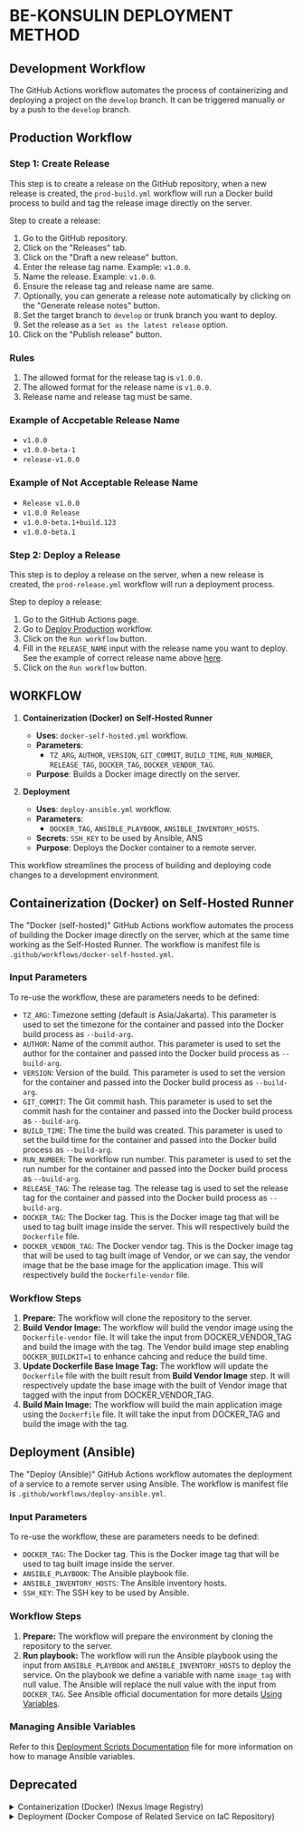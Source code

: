 # BE-KONSULIN DEPLOYMENT METHOD

## Development Workflow

The  GitHub Actions workflow automates the process of containerizing and deploying a project on the `develop` branch. It can be triggered manually or by a push to the `develop` branch.

## Production Workflow

### Step 1: Create Release

This step is to create a release on the GitHub repository, when a new release is created, the `prod-build.yml` workflow will run a Docker build process to build and tag the release image directly on the server.

Step to create a release:

1. Go to the GitHub repository.
2. Click on the "Releases" tab.
3. Click on the "Draft a new release" button.
4. Enter the release tag name. Example: `v1.0.0`.
5. Name the release. Example: `v1.0.0`.
6. Ensure the release tag and release name are same.
7. Optionally, you can generate a release note automatically by clicking on the "Generate release notes" button.
8. Set the target branch to `develop` or trunk branch you want to deploy.
9. Set the release as a `Set as the latest release` option.
10. Click on the "Publish release" button.

### Rules

1. The allowed format for the release tag is `v1.0.0`.
2. The allowed format for the release name is `v1.0.0`.
3. Release name and release tag must be same.

### Example of Accpetable Release Name

- `v1.0.0`
- `v1.0.0-beta-1`
- `release-v1.0.0`

### Example of Not Acceptable Release Name

- `Release v1.0.0`
- `v1.0.0 Release`
- `v1.0.0-beta.1+build.123`
- `v1.0.0-beta.1`

### Step 2: Deploy a Release

This step is to deploy a release on the server, when a new release is created, the `prod-release.yml` workflow will run a deployment process.

Step to deploy a release:

1. Go to the GitHub Actions page.
2. Go to [Deploy Production](https://github.com/konsulin-care/be-konsulin/actions/workflows/prod-release.yml) workflow.
3. Click on the `Run workflow` button.
4. Fill in the `RELEASE_NAME` input with the release name you want to deploy. See the example of correct release name above [here](#example-of-correct-release-name).
5. Click on the `Run workflow` button.

## WORKFLOW

1. **Containerization (Docker) on Self-Hosted Runner**
   - **Uses**: `docker-self-hosted.yml` workflow.
   - **Parameters**:
     - `TZ_ARG`, `AUTHOR`, `VERSION`, `GIT_COMMIT`, `BUILD_TIME`, `RUN_NUMBER`, `RELEASE_TAG`, `DOCKER_TAG`, `DOCKER_VENDOR_TAG`.
   - **Purpose**: Builds a Docker image directly on the server.

2. **Deployment**
   - **Uses**: `deploy-ansible.yml` workflow.
   - **Parameters**:
     - `DOCKER_TAG`, `ANSIBLE_PLAYBOOK`, `ANSIBLE_INVENTORY_HOSTS`.
   - **Secrets**: `SSH_KEY` to be used by Ansible, ANS
   - **Purpose**: Deploys the Docker container to a remote server.

This workflow streamlines the process of building and deploying code changes to a development environment.

## Containerization (Docker) on Self-Hosted Runner

The "Docker (self-hosted)" GitHub Actions workflow automates the process of building the Docker image directly on the server, which at the same time working as the Self-Hosted Runner. The workflow is manifest file is `.github/workflows/docker-self-hosted.yml`.

### Input Parameters

To re-use the workflow, these are parameters needs to be defined:

- `TZ_ARG`: Timezone setting (default is Asia/Jakarta). This parameter is used to set the timezone for the container and passed into the Docker build process as `--build-arg`.
- `AUTHOR`: Name of the commit author. This parameter is used to set the author for the container and passed into the Docker build process as `--build-arg`.
- `VERSION`: Version of the build. This parameter is used to set the version for the container and passed into the Docker build process as `--build-arg`.
- `GIT_COMMIT`: The Git commit hash. This parameter is used to set the commit hash for the container and passed into the Docker build process as `--build-arg`.
- `BUILD_TIME`: The time the build was created. This parameter is used to set the build time for the container and passed into the Docker build process as `--build-arg`.
- `RUN_NUMBER`: The workflow run number. This parameter is used to set the run number for the container and passed into the Docker build process as `--build-arg`.
- `RELEASE_TAG`: The release tag. The release tag is used to set the release tag for the container and passed into the Docker build process as `--build-arg`.
- `DOCKER_TAG`: The Docker tag. This is the Docker image tag that will be used to tag built image inside the server. This will respectively build the `Dockerfile` file.
- `DOCKER_VENDOR_TAG`: The Docker vendor tag. This is the Docker image tag that will be used to tag built image of Vendor, or we can say, the vendor image that be the base image for the application image. This will respectively build the `Dockerfile-vendor` file.

### Workflow Steps

1. **Prepare:** The workflow will clone the repository to the server.
2. **Build Vendor Image:** The workflow will build the vendor image using the `Dockerfile-vendor` file. It will take the input from DOCKER_VENDOR_TAG and build the image with the tag. The Vendor build image step enabling `DOCKER_BUILDKIT=1` to enhance cahcing and reduce the build time.
3. **Update Dockerfile Base Image Tag:** The workflow will update the `Dockerfile` file with the built result from **Build Vendor Image** step. It will respectively update the base image with the built of Vendor image that tagged with the input from DOCKER_VENDOR_TAG.
4. **Build Main Image:** The workflow will build the main application image using the `Dockerfile` file. It will take the input from DOCKER_TAG and build the image with the tag.

## Deployment (Ansible)

The "Deploy (Ansible)" GitHub Actions workflow automates the deployment of a service to a remote server using Ansible. The workflow is manifest file is `.github/workflows/deploy-ansible.yml`.

### Input Parameters

To re-use the workflow, these are parameters needs to be defined:

- `DOCKER_TAG`: The Docker tag. This is the Docker image tag that will be used to tag built image inside the server.
- `ANSIBLE_PLAYBOOK`: The Ansible playbook file.
- `ANSIBLE_INVENTORY_HOSTS`: The Ansible inventory hosts.
- `SSH_KEY`: The SSH key to be used by Ansible.

### Workflow Steps

1. **Prepare:** The workflow will prepare the environment by cloning the repository to the server.
2. **Run playbook:** The workflow will run the Ansible playbook using the input from `ANSIBLE_PLAYBOOK` and `ANSIBLE_INVENTORY_HOSTS` to deploy the service.  On the playbook we define a variable with name `image_tag` with null value. The Ansible will replace the null value with the input from `DOCKER_TAG`. See Ansible official documentation for more details [Using Variables](https://docs.ansible.com/ansible/latest/user_guide/playbooks_variables.html#using-variables).

### Managing Ansible Variables

Refer to this [Deployment Scripts Documentation](https://github.com/konsulin-care/be-konsulin/blob/develop/deployments/README.md) file for more information on how to manage Ansible variables.

## Deprecated

<details>
   <summary>Containerization (Docker) (Nexus Image Registry)</summary>

The "Docker" GitHub Actions workflow automates the process of building and pushing Docker images for a project.

### Inputs

- **TZ_ARG**: Timezone setting (default is Asia/Jakarta).
- **AUTHOR**: Name of the commit author.
- **VERSION**: Version of the build.
- **TAG**: Git tag associated with the build.
- **GIT_COMMIT**: The Git commit hash.
- **BUILD_TIME**: The time the build was created.
- **RUN_NUMBER**: The workflow run number.

### Secrets

- **DOCKER_USERNAME** and **DOCKER_PASSWORD**: Credentials for logging into the Docker registry.

### Jobs

#### Docker Job

- **Runs on**: `ubuntu-latest`

- **Steps**:

  1. **Prepare**:
     - Uses `actions/checkout@v2` to check out the code from the repository.

  2. **Login to Registry**:
     - Uses `docker/login-action@v1` to log into the Docker registry using provided credentials.

  3. **Get SHA Short**:
     - Extracts the first 8 characters of the Git commit SHA to create a short SHA, stored in the environment variable `SHORT_SHA`.

  4. **Get Branch**:
     - Extracts the branch name from the Git reference and stores it in the environment variable `BRANCH`.

  5. **Change Vendor Tags**:
     - Updates the `Dockerfile` to use a specific vendor image tag based on the branch and short SHA.

  6. **Build Vendor Image**:
     - Builds a vendor Docker image with a unique tag and pushes it to the Docker registry.

  7. **Push Vendor Image**:
     - Pushes the vendor Docker image to the specified registry with the tag `sha-${{ env.BRANCH }}-${{ env.SHORT_SHA }}-vendor`.

  8. **Build App Image**:
     - Builds the application Docker image, passing in various build arguments, and tags it with a unique identifier based on the branch and short SHA.

  9. **Push App Image**:
     - Pushes the application Docker image to the Docker registry with the tag `sha-${{ env.BRANCH }}-${{ env.SHORT_SHA }}`.

This workflow streamlines the Docker image creation and deployment process by automating the build, tagging, and pushing steps for both vendor and application images.
</details>

<details>
   <summary>Deployment (Docker Compose of Related Service on IaC Repository)</summary>
## Deployment

The "Deploy" GitHub Actions workflow automates the deployment of a service to a remote server using SSH and Docker.

### Inputs

- **ENVIRONMENT**: Specifies the deployment environment (e.g., development, production).
- **SERVICE_NAME**: The name of the service to be deployed.

### Secrets

- **SSH_HOST**, **SSH_USERNAME**, **SSH_KEY**, **SSH_PORT**: Credentials and details required to connect to the remote server via SSH.
- **DOCKER_USERNAME**, **DOCKER_PASSWORD**: Credentials for logging into the Docker registry.

### Jobs

#### Deployment Job

- **Runs on**: `ubuntu-latest`

- **Steps**:

  1. **Get SHA Short**:
     - Extracts the first 8 characters of the Git commit SHA to create a short SHA, which is stored in the environment variable `SHORT_SHA`.

  2. **Get Branch**:
     - Extracts the branch name from the Git reference and stores it in the environment variable `BRANCH`.

  3. **Executing Remote SSH Commands**:
     - Uses the `appleboy/ssh-action` to connect to the remote server using SSH.
     - Navigates to the appropriate directory for the specified environment.
     - Logs into the Docker registry using the provided credentials.
     - Pulls the latest Docker image for the specified service using a unique commit hash (`COMMIT_HASH`).
     - Deploys the service using Docker Compose to ensure it is updated with the latest version.

This workflow facilitates seamless deployment by automating the steps necessary to securely connect to a remote server, pull the latest Docker images, and deploy services, ensuring that the application is up-to-date with the latest code changes.
</details>
